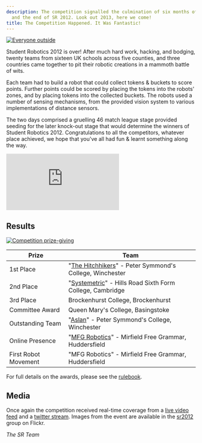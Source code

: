 ```yaml
---
description: The competition signalled the culmination of six months of hard work
  and the end of SR 2012. Look out 2013, here we come!
title: The Competition Happened. It Was Fantastic!
---
```

<a href="http://www.flickr.com/photos/amspanton/6938591562/in/set-72157629831940951/">
	<img class="right" src="https://farm6.staticflickr.com/5240/6938591562_598a119b47_n.jpg" alt="Everyone outside"
	     title="Everyone outside with the robots, CC BY-NC-SA Mrs A M Spanton" />
</a>

Student Robotics 2012 is over!
After much hard work, hacking, and bodging,
 twenty teams from sixteen UK schools across five counties,
 and three countries came together to pit their robotic creations in a mammoth battle of wits.

Each team had to build a robot that could collect tokens & buckets to score points.
Further points could be scored by placing the tokens into the robots' zones,
 and by placing tokens into the collected buckets.
The robots used a number of sensing mechanisms,
 from the provided vision system
 to various implementations of distance sensors.

The two days comprised a gruelling 46 match league stage provided seeding for the later knock-out stage that would determine the winners of Student Robotics 2012.
Congratulations to all the competitors, whatever place achieved,
 we hope that you've all had fun & learnt something along the way.

<iframe
  title="Video of the SR2012 Final"
  class="center video"
  src="https://www.youtube-nocookie.com/embed/nzrsJhVAH7M"
  frameborder="0"
  allowfullscreen
  >
</iframe>

Results
-------

<a href="http://www.flickr.com/photos/amspanton/7084689111/in/set-72157629831940951">
	<img src="https://farm8.staticflickr.com/7245/7084689111_a53c1c2fa7_n.jpg" alt="Competition prize-giving"
	     title="Stephen English and Eric Cooke presenting the first place award inthe arena, CC BY-NC-SA Mrs A M Spanton" class="right" />
</a>


|        Prize          |            Team
|-----------------------|-----------------------------------------------
| 1st Place             | "[The Hitchhikers](http://pscstudentrobotics.blogspot.com/)" - Peter Symmond's College, Winchester
| 2nd Place             | "[Systemetric](http://team759.blogspot.co.uk/)" - Hills Road Sixth Form College, Cambridge
| 3rd Place             | Brockenhurst College, Brockenhurst
| Committee Award       | Queen Mary's College, Basingstoke
| Outstanding Team      | "[Aslan](http://pscrobotics.blogspot.co.uk/)" - Peter Symmond's College, Winchester
| Online Presence       | "[MFG Robotics](http://mfgrobotics.org/)" - Mirfield Free Grammar, Huddersfield
| First Robot Movement  | "MFG Robotics" - Mirfield Free Grammar, Huddersfield

For full details on the awards, please see the [rulebook](https://studentrobotics.org/docs/resources/2012/rulebook.pdf).

Media
-----

Once again the competition received real-time coverage from a [live video feed](http://srlive.cmalton.me.uk/)
 and a [twitter stream](http://twitter.com/StudentRobotics).
Images from the event are available in the [sr2012](http://www.flickr.com/groups/sr2012/) group on Flickr.

_The SR Team_

